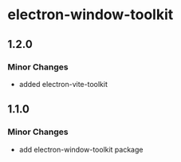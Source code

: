 # electron-window-toolkit

## 1.2.0

### Minor Changes

- added electron-vite-toolkit

## 1.1.0

### Minor Changes

- add electron-window-toolkit package
